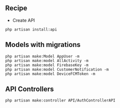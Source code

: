 ## Recipe
- Create API
```
php artisan install:api
```

## Models with migrations
```
php artisan make:Model AppUser -m
php artisan make:model AllActivity -m
php artisan make:model FirebaseKey -m 
php artisan make:model CustomerNotification -m 
php artisan make:model DeviceFCMToken -m      
```

## API Controllers
```
php artisan make:controller API/AuthControllerAPI
```
